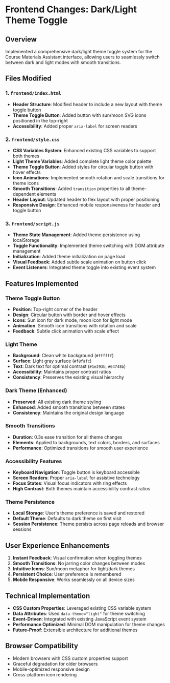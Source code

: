 # Frontend Changes: Dark/Light Theme Toggle

## Overview
Implemented a comprehensive dark/light theme toggle system for the Course Materials Assistant interface, allowing users to seamlessly switch between dark and light modes with smooth transitions.

## Files Modified

### 1. `frontend/index.html`
- **Header Structure**: Modified header to include a new layout with theme toggle button
- **Theme Toggle Button**: Added button with sun/moon SVG icons positioned in the top-right
- **Accessibility**: Added proper `aria-label` for screen readers

### 2. `frontend/style.css`
- **CSS Variables System**: Enhanced existing CSS variables to support both themes
- **Light Theme Variables**: Added complete light theme color palette
- **Theme Toggle Button**: Added styles for circular toggle button with hover effects
- **Icon Animations**: Implemented smooth rotation and scale transitions for theme icons
- **Smooth Transitions**: Added `transition` properties to all theme-dependent elements
- **Header Layout**: Updated header to flex layout with proper positioning
- **Responsive Design**: Enhanced mobile responsiveness for header and toggle button

### 3. `frontend/script.js`
- **Theme State Management**: Added theme persistence using localStorage
- **Toggle Functionality**: Implemented theme switching with DOM attribute management
- **Initialization**: Added theme initialization on page load
- **Visual Feedback**: Added subtle scale animation on button click
- **Event Listeners**: Integrated theme toggle into existing event system

## Features Implemented

### Theme Toggle Button
- **Position**: Top-right corner of the header
- **Design**: Circular button with border and hover effects
- **Icons**: Sun icon for dark mode, moon icon for light mode
- **Animation**: Smooth icon transitions with rotation and scale
- **Feedback**: Subtle click animation with scale effect

### Light Theme
- **Background**: Clean white background (`#ffffff`)
- **Surface**: Light gray surface (`#f8fafc`)
- **Text**: Dark text for optimal contrast (`#1e293b`, `#64748b`)
- **Accessibility**: Maintains proper contrast ratios
- **Consistency**: Preserves the existing visual hierarchy

### Dark Theme (Enhanced)
- **Preserved**: All existing dark theme styling
- **Enhanced**: Added smooth transitions between states
- **Consistency**: Maintains the original design language

### Smooth Transitions
- **Duration**: 0.3s ease transition for all theme changes
- **Elements**: Applied to backgrounds, text colors, borders, and surfaces
- **Performance**: Optimized transitions for smooth user experience

### Accessibility Features
- **Keyboard Navigation**: Toggle button is keyboard accessible
- **Screen Readers**: Proper `aria-label` for assistive technology
- **Focus States**: Visual focus indicators with ring effects
- **High Contrast**: Both themes maintain accessibility contrast ratios

### Theme Persistence
- **Local Storage**: User's theme preference is saved and restored
- **Default Theme**: Defaults to dark theme on first visit
- **Session Persistence**: Theme persists across page reloads and browser sessions

## User Experience Enhancements
1. **Instant Feedback**: Visual confirmation when toggling themes
2. **Smooth Transitions**: No jarring color changes between modes
3. **Intuitive Icons**: Sun/moon metaphor for light/dark themes
4. **Persistent Choice**: User preference is remembered
5. **Mobile Responsive**: Works seamlessly on all device sizes

## Technical Implementation
- **CSS Custom Properties**: Leveraged existing CSS variable system
- **Data Attributes**: Used `data-theme="light"` for theme switching
- **Event-Driven**: Integrated with existing JavaScript event system
- **Performance Optimized**: Minimal DOM manipulation for theme changes
- **Future-Proof**: Extensible architecture for additional themes

## Browser Compatibility
- Modern browsers with CSS custom properties support
- Graceful degradation for older browsers
- Mobile-optimized responsive design
- Cross-platform icon rendering